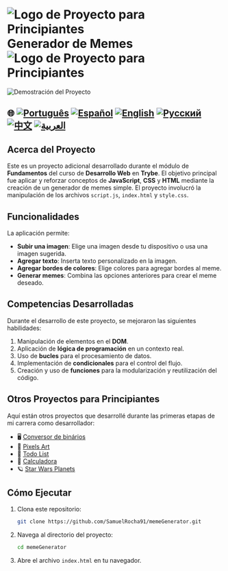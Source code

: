 # ![Logo de Proyecto para Principiantes](https://img.icons8.com/emoji/48/000000/star-emoji.png) Generador de Memes ![Logo de Proyecto para Principiantes](https://img.icons8.com/emoji/48/000000/star-emoji.png)

![Demostración del Proyecto](./gifs/Memegenerator.gif)

## 🌐 [![Português](https://img.shields.io/badge/Português-green)](https://github.com/SamuelRocha91/memeGenerator/blob/main/README.md) [![Español](https://img.shields.io/badge/Español-yellow)](https://github.com/SamuelRocha91/memeGenerator/blob/main/README_es.md) [![English](https://img.shields.io/badge/English-blue)](https://github.com/SamuelRocha91/memeGenerator/blob/main/README_en.md) [![Русский](https://img.shields.io/badge/Русский-lightgrey)](https://github.com/SamuelRocha91/memeGenerator/blob/main/README_ru.md) [![中文](https://img.shields.io/badge/中文-red)](https://github.com/SamuelRocha91/memeGenerator/blob/main/README_ch.md) [![العربية](https://img.shields.io/badge/العربية-orange)](https://github.com/SamuelRocha91/memeGenerator/blob/main/README_ar.md)

## Acerca del Proyecto

Este es un proyecto adicional desarrollado durante el módulo de **Fundamentos** del curso de **Desarrollo Web** en **Trybe**. El objetivo principal fue aplicar y reforzar conceptos de **JavaScript**, **CSS** y **HTML** mediante la creación de un generador de memes simple. El proyecto involucró la manipulación de los archivos `script.js`, `index.html` y `style.css`.

## Funcionalidades

La aplicación permite:

- **Subir una imagen**: Elige una imagen desde tu dispositivo o usa una imagen sugerida.
- **Agregar texto**: Inserta texto personalizado en la imagen.
- **Agregar bordes de colores**: Elige colores para agregar bordes al meme.
- **Generar memes**: Combina las opciones anteriores para crear el meme deseado.

## Competencias Desarrolladas

Durante el desarrollo de este proyecto, se mejoraron las siguientes habilidades:

1. Manipulación de elementos en el **DOM**.
2. Aplicación de **lógica de programación** en un contexto real.
3. Uso de **bucles** para el procesamiento de datos.
4. Implementación de **condicionales** para el control del flujo.
5. Creación y uso de **funciones** para la modularización y reutilización del código.

## Otros Proyectos para Principiantes

Aquí están otros proyectos que desarrollé durante las primeras etapas de mi carrera como desarrollador:

- 🖥️ [Conversor de binários](https://github.com/SamuelRocha91/Bin2Dec/blob/main/README_es.md)
- 🎨 [Pixels Art](https://github.com/SamuelRocha91/PixelsArt/blob/main/README_es.md)
- 📝 [Todo List](https://github.com/SamuelRocha91/TodoList/blob/main/README_es.md)
- 🧮 [Calculadora](https://github.com/SamuelRocha91/calculator/blob/main/README_es.md)
- 🪐 [Star Wars Planets](https://github.com/SamuelRocha91/javascriptStarWarsPlanets/blob/main/README_es.md)

## Cómo Ejecutar

1. Clona este repositorio:
   ```bash
   git clone https://github.com/SamuelRocha91/memeGenerator.git
   ```
2. Navega al directorio del proyecto:
   ```bash
   cd memeGenerator
   ```
3. Abre el archivo `index.html` en tu navegador.
